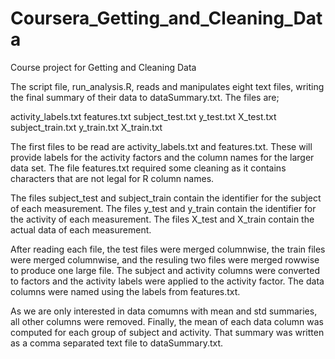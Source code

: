 Coursera_Getting_and_Cleaning_Data
==================================

Course project for Getting and Cleaning Data

The script file, run_analysis.R, reads and manipulates eight text files,
writing the final summary of their data to dataSummary.txt. The files are;

activity_labels.txt
features.txt
subject_test.txt
y_test.txt
X_test.txt
subject_train.txt
y_train.txt
X_train.txt

The first files to be read are activity_labels.txt and features.txt. These 
will provide labels for the activity factors and the column names for the
larger data set. The file features.txt required some cleaning as it contains
characters that are not legal for R column names.

The files subject_test and subject_train contain the identifier for the 
subject of each measurement. The files y_test and y_train contain the identifier
for the activity of each measurement. The files X_test and X_train contain the 
actual data of each measurement.

After reading each file, the test files were merged columnwise, the train files 
were merged columnwise, and the resuling two files were merged rowwise to produce 
one large file. The subject and activity columns were converted to factors and 
the activity labels were applied to the activity factor. The data columns were 
named using the labels from features.txt.

As we are only interested in data comumns with mean and std summaries, all other
columns were removed. Finally, the mean of each data column was computed for each 
group of subject and activity. That summary was written as a comma separated text 
file to dataSummary.txt.
